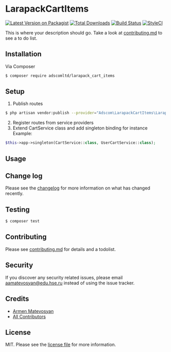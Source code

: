 # LarapackCartItems

[![Latest Version on Packagist][ico-version]][link-packagist]
[![Total Downloads][ico-downloads]][link-downloads]
[![Build Status][ico-travis]][link-travis]
[![StyleCI][ico-styleci]][link-styleci]

This is where your description should go. Take a look at [contributing.md](contributing.md) to see a to do list.

## Installation

Via Composer

``` bash
$ composer require adscomltd/larapack_cart_items
```

## Setup

1. Publish routes

```bash
$ php artisan vendor:publish --provider="Adscom\LarapackCartItems\LarapackCartItemsServiceProvider" --tag="config"
```

2. Register routes from service providers
3. Extend CartService class and add singleton binding for instance \
Example:
```php
$this->app->singleton(CartService::class, UserCartService::class);
```

## Usage

## Change log

Please see the [changelog](changelog.md) for more information on what has changed recently.

## Testing

``` bash
$ composer test
```

## Contributing

Please see [contributing.md](contributing.md) for details and a todolist.

## Security

If you discover any security related issues, please email aamatevosyan@edu.hse.ru instead of using the issue tracker.

## Credits

- [Armen Matevosyan][link-author]
- [All Contributors][link-contributors]

## License

MIT. Please see the [license file](license.md) for more information.

[ico-version]: https://img.shields.io/packagist/v/adscomltd/larapack_cart_items.svg?style=flat-square
[ico-downloads]: https://img.shields.io/packagist/dt/adscomltd/larapack_cart_items.svg?style=flat-square
[ico-travis]: https://img.shields.io/travis/adscomltd/larapack_cart_items/master.svg?style=flat-square
[ico-styleci]: https://styleci.io/repos/12345678/shield

[link-packagist]: https://packagist.org/packages/adscomltd/larapack_cart_items
[link-downloads]: https://packagist.org/packages/adscomltd/larapack_cart_items
[link-travis]: https://travis-ci.org/adscomltd/larapack_cart_items
[link-styleci]: https://styleci.io/repos/12345678
[link-author]: https://github.com/adscom
[link-contributors]: ../../contributors
